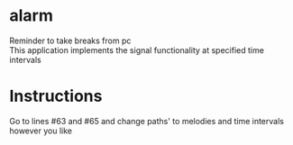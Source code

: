 # alarm
Reminder to take breaks from pc  
This application implements the signal functionality at specified time intervals

# Instructions
Go to lines #63 and #65 and change paths' to melodies and time intervals however you like
